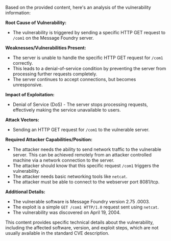 Based on the provided content, here's an analysis of the vulnerability information:

**Root Cause of Vulnerability:**
- The vulnerability is triggered by sending a specific HTTP GET request to `/com1` on the Message Foundry server.

**Weaknesses/Vulnerabilities Present:**
- The server is unable to handle the specific HTTP GET request for `/com1` correctly.
- This leads to a denial-of-service condition by preventing the server from processing further requests completely.
- The server continues to accept connections, but becomes unresponsive.

**Impact of Exploitation:**
- Denial of Service (DoS) - The server stops processing requests, effectively making the service unavailable to users.

**Attack Vectors:**
- Sending an HTTP GET request for `/com1` to the vulnerable server.

**Required Attacker Capabilities/Position:**
- The attacker needs the ability to send network traffic to the vulnerable server. This can be achieved remotely from an attacker controlled machine via a network connection to the server.
- The attacker should know that this specific request `/com1` triggers the vulnerability.
- The attacker needs basic networking tools like `netcat`.
- The attacker must be able to connect to the webserver port 8081/tcp.

**Additional Details:**
- The vulnerable software is Message Foundry version 2.75 .0003.
- The exploit is a simple `GET /com1 HTTP/1.0` request sent using `netcat`.
- The vulnerability was discovered on April 19, 2004.

This content provides specific technical details about the vulnerability, including the affected software, version, and exploit steps, which are not usually available in the standard CVE description.